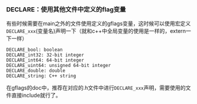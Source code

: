 ### DECLARE：使用其他文件中定义的flag变量

有些时候需要在main之外的文件使用定义的gflags变量，这时候可以使用宏定义`DECLARE_xxx`(变量名)声明一下（就和c++中全局变量的使用是一样的，extern一下一样）

```
DECLARE_bool: boolean
DECLARE_int32: 32-bit integer
DECLARE_int64: 64-bit integer
DECLARE_uint64: unsigned 64-bit integer
DECLARE_double: double
DECLARE_string: C++ string 
```

在gflags的doc中，推荐在对应的.h文件中进行`DECLARE_xxx`声明，需要使用的文件直接include就行了。

